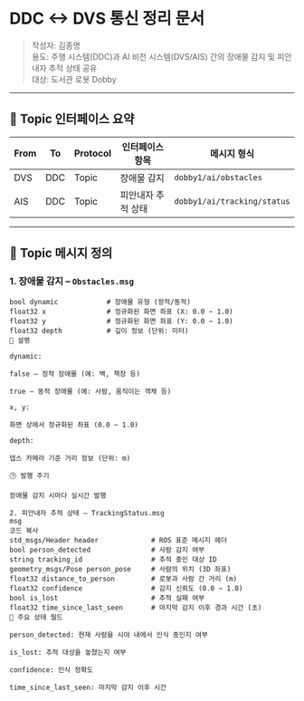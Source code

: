 # DDC <-> DVS 통신 정리 문서

> 작성자: 김종명  
> 용도: 주행 시스템(DDC)과 AI 비전 시스템(DVS/AIS) 간의 장애물 감지 및 피안내자 추적 상태 공유  
> 대상: 도서관 로봇 Dobby

---

## 📡 Topic 인터페이스 요약

| From | To   | Protocol | 인터페이스 항목       | 메시지 형식                         |
|------|------|----------|------------------------|-------------------------------------|
| DVS  | DDC  | Topic    | 장애물 감지             | `dobby1/ai/obstacles`               |
| AIS  | DDC  | Topic    | 피안내자 추적 상태       | `dobby1/ai/tracking/status`         |

---

## 📍 Topic 메시지 정의

### 1. 장애물 감지 – `Obstacles.msg`

```msg
bool dynamic            # 장애물 유형 (정적/동적)
float32 x               # 정규화된 화면 좌표 (X: 0.0 ~ 1.0)
float32 y               # 정규화된 화면 좌표 (Y: 0.0 ~ 1.0)
float32 depth           # 깊이 정보 (단위: 미터)
📌 설명

dynamic:

false – 정적 장애물 (예: 벽, 책장 등)

true – 동적 장애물 (예: 사람, 움직이는 객체 등)

x, y:

화면 상에서 정규화된 좌표 (0.0 ~ 1.0)

depth:

뎁스 카메라 기준 거리 정보 (단위: m)

🕒 발행 주기

장애물 감지 시마다 실시간 발행

2. 피안내자 추적 상태 – TrackingStatus.msg
msg
코드 복사
std_msgs/Header header             # ROS 표준 메시지 헤더
bool person_detected               # 사람 감지 여부
string tracking_id                 # 추적 중인 대상 ID
geometry_msgs/Pose person_pose     # 사람의 위치 (3D 좌표)
float32 distance_to_person         # 로봇과 사람 간 거리 (m)
float32 confidence                 # 감지 신뢰도 (0.0 ~ 1.0)
bool is_lost                       # 추적 실패 여부
float32 time_since_last_seen       # 마지막 감지 이후 경과 시간 (초)
📌 주요 상태 필드

person_detected: 현재 사람을 시야 내에서 인식 중인지 여부

is_lost: 추적 대상을 놓쳤는지 여부

confidence: 인식 정확도

time_since_last_seen: 마지막 감지 이후 시간